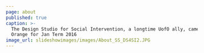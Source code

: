 ```yaml
---
page: about
published: true
caption: >-
  The Design Studio for Social Intervention, a longtime UofO ally, came to
  Orange for Jan Term 2016
image_url: slideshowimages/images/About_SS_DS4SI2.JPG
---
```

